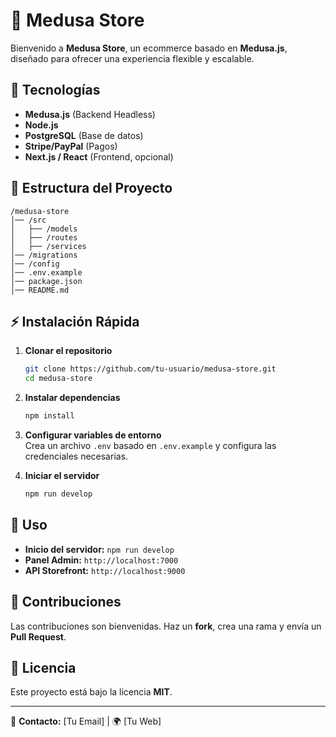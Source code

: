 # 🏥️ Medusa Store  

Bienvenido a **Medusa Store**, un ecommerce basado en **Medusa.js**, diseñado para ofrecer una experiencia flexible y escalable.  

## 🚀 Tecnologías  
- **Medusa.js** (Backend Headless)  
- **Node.js**  
- **PostgreSQL** (Base de datos)  
- **Stripe/PayPal** (Pagos)  
- **Next.js / React** (Frontend, opcional)  

## 📂 Estructura del Proyecto  
```
/medusa-store
│── /src
│   ├── /models
│   ├── /routes
│   ├── /services
│── /migrations
│── /config
│── .env.example
│── package.json
│── README.md
```

## ⚡ Instalación Rápida  
1. **Clonar el repositorio**  
   ```bash
   git clone https://github.com/tu-usuario/medusa-store.git
   cd medusa-store
   ```

2. **Instalar dependencias**  
   ```bash
   npm install
   ```

3. **Configurar variables de entorno**  
   Crea un archivo `.env` basado en `.env.example` y configura las credenciales necesarias.

4. **Iniciar el servidor**  
   ```bash
   npm run develop
   ```

## 📌 Uso  
- **Inicio del servidor:** `npm run develop`  
- **Panel Admin:** `http://localhost:7000`  
- **API Storefront:** `http://localhost:9000`  

## 🤝 Contribuciones  
Las contribuciones son bienvenidas. Haz un **fork**, crea una rama y envía un **Pull Request**.  

## 📌 Licencia  
Este proyecto está bajo la licencia **MIT**.  

---  

📩 **Contacto:** [Tu Email] | 🌍 [Tu Web]

